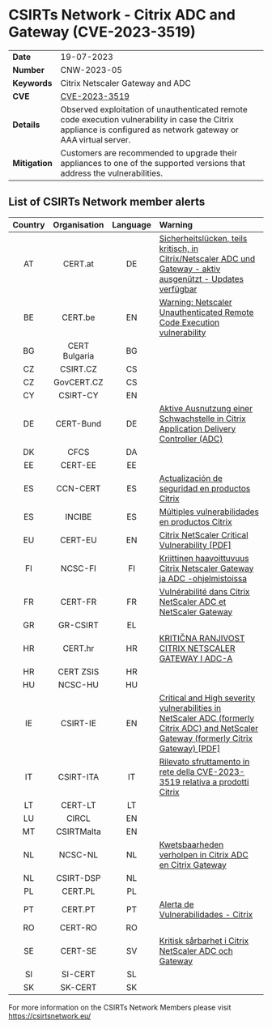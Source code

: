 # CSIRTs Network - Citrix ADC and Gateway (CVE-2023-3519)

|   |   |
|---|---|
| **Date** | 19-07-2023 |
| **Number** | CNW-2023-05 | 
| **Keywords** | Citrix Netscaler Gateway and ADC | 
| **CVE** | [CVE-2023-3519](https://support.citrix.com/article/CTX561482/citrix-adc-and-citrix-gateway-security-bulletin-for-cve20233519-cve20233466-cve20233467) | 
| **Details** | Observed exploitation of unauthenticated remote code execution vulnerability in case the Citrix appliance is configured as network gateway or AAA virtual server. |
| **Mitigation** | Customers are recommended to upgrade their appliances to one of the supported versions that address the vulnerabilities. |

## List of CSIRTs Network member alerts

| Country | Organisation | Language | Warning |
| :-----: | :----------: | :------: | :------ | 
| AT | CERT.at | DE | [Sicherheitslücken, teils kritisch, in Citrix/Netscaler ADC und Gateway - aktiv ausgenützt - Updates verfügbar](https://cert.at/de/warnungen/2023/7/sicherheitslucken-teil-kritisch-in-citrixnetscaler-adc-und-gateway-updates-verfugbar) |
| BE | CERT.be | EN | [Warning: Netscaler Unauthenticated Remote Code Execution vulnerability](https://cert.be/en/warning-netscaler-unauthenticated-remote-code-execution-vulnerability) |
| BG | CERT Bulgaria | BG | |
| CZ | CSIRT.CZ | CS | |
| CZ | GovCERT.CZ | CS | |
| CY | CSIRT-CY | EN | |
| DE | CERT-Bund | DE | [Aktive Ausnutzung einer Schwachstelle in Citrix Application Delivery Controller (ADC)](https://www.bsi.bund.de/SharedDocs/Cybersicherheitswarnungen/DE/2023/2023-249164-1032.pdf) |
| DK | CFCS | DA | |
| EE | CERT-EE | EE | |
| ES | CCN-CERT | ES | [Actualización de seguridad en productos Citrix](https://www.ccn-cert.cni.es/seguridad-al-dia/avisos-ccn-cert/12672-ccn-cert-av-08-23-actualizacion-de-seguridad-en-productos-citrix.html) |
| ES | INCIBE | ES | [Múltiples vulnerabilidades en productos Citrix](https://www.incibe.es/incibe-cert/alerta-temprana/avisos/multiples-vulnerabilidades-en-productos-citrix) |
| EU | CERT-EU | EN | [Citrix NetScaler Critical Vulnerability [PDF]](https://cert.europa.eu/static/security-advisories/CERT-EU-SA2023-050.pdf)|
| FI | NCSC-FI | FI | [Kriittinen haavoittuvuus Citrix Netscaler Gateway ja ADC -ohjelmistoissa](https://www.kyberturvallisuuskeskus.fi/fi/haavoittuvuus_11/2023) |
| FR | CERT-FR | FR | [Vulnérabilité dans Citrix NetScaler ADC et NetScaler Gateway](https://www.cert.ssi.gouv.fr/alerte/CERTFR-2023-ALE-008/) |
| GR | GR-CSIRT | EL | |
| HR | CERT.hr | HR | [KRITIČNA RANJIVOST CITRIX NETSCALER GATEWAY I ADC-A](https://www.cert.hr/kriticna-ranjivost-citrix-netscaler-gateway-i-adc-a/) |
| HR | CERT ZSIS | HR | |
| HU | NCSC-HU | HU | |
| IE | CSIRT-IE | EN | [Critical and High severity vulnerabilities in NetScaler ADC (formerly Citrix ADC) and NetScaler Gateway (formerly Citrix Gateway) [PDF]](https://www.ncsc.gov.ie/pdfs/NetScaler_ADC_and_NetScaler_Gateway_Vulnerabilties.pdf) |
| IT | CSIRT-ITA | IT | [Rilevato sfruttamento in rete della CVE-2023-3519 relativa a prodotti Citrix](https://www.csirt.gov.it/contenuti/rilevato-sfruttamento-in-rete-della-cve-2023-3519-relativa-a-prodotti-citrix-al01-230719-csirt-ita) |
| LT | CERT-LT | LT | |
| LU | CIRCL | EN | |
| MT | CSIRTMalta | EN | |
| NL | NCSC-NL | NL | [Kwetsbaarheden verholpen in Citrix ADC en Citrix Gateway](https://www.ncsc.nl/actueel/advisory?id=NCSC-2023-0353) |
| NL | CSIRT-DSP | NL | |
| PL | CERT.PL | PL | |
| PT | CERT.PT | PT | [Alerta de Vulnerabilidades - Citrix](https://dyn.cncs.gov.pt/pt/alerta-detalhe/art/135789/alerta-de-vulnerabilidades-citrix) |
| RO | CERT-RO | RO | |
| SE | CERT-SE | SV | [Kritisk sårbarhet i Citrix NetScaler ADC och Gateway](https://cert.se/2023/07/kritisk-sarbarhet-i-citrix-netscaler-adc-och-gateway) |
| SI | SI-CERT | SL | |
| SK | SK-CERT | SK | |

 

For more information on the CSIRTs Network Members please visit https://csirtsnetwork.eu/ 
